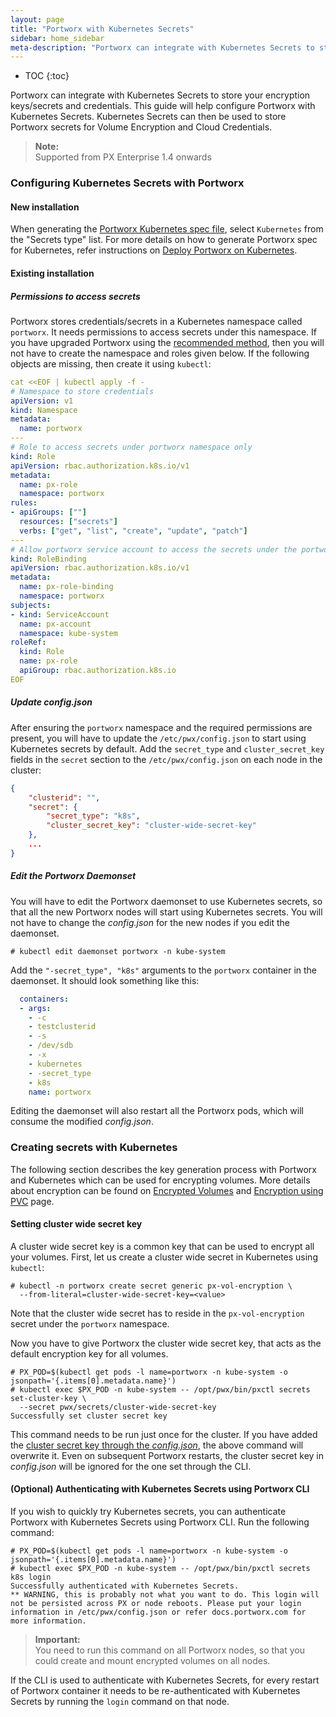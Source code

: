 ```yaml
---
layout: page
title: "Portworx with Kubernetes Secrets"
sidebar: home_sidebar
meta-description: "Portworx can integrate with Kubernetes Secrets to store your encryption keys/secrets. This guide will get a Portworx cluster connected to Kubernetes Secrets"
---
```


* TOC
{:toc}

Portworx can integrate with Kubernetes Secrets to store your encryption keys/secrets and credentials. This guide will help configure Portworx with Kubernetes Secrets. Kubernetes Secrets can then be used to store Portworx secrets for Volume Encryption and Cloud Credentials.
>**Note:**<br/>Supported from PX Enterprise 1.4 onwards

### Configuring Kubernetes Secrets with Portworx

#### New installation
When generating the [Portworx Kubernetes spec file](https://install.portworx.com/), select `Kubernetes` from the "Secrets type" list. For more details on how to generate Portworx spec for Kubernetes, refer instructions on [Deploy Portworx on Kubernetes](/scheduler/kubernetes).

#### Existing installation

##### Permissions to access secrets
Portworx stores credentials/secrets in a Kubernetes namespace called `portworx`. It needs permissions to access secrets under this namespace. If you have upgraded Portworx using the [recommended method](/scheduler/kubernetes/upgrade-1.3.html), then you will not have to create the namespace and roles given below. If the following objects are missing, then create it using `kubectl`:
```yaml
cat <<EOF | kubectl apply -f -
# Namespace to store credentials
apiVersion: v1
kind: Namespace
metadata:
  name: portworx
---
# Role to access secrets under portworx namespace only
kind: Role
apiVersion: rbac.authorization.k8s.io/v1
metadata:
  name: px-role
  namespace: portworx
rules:
- apiGroups: [""]
  resources: ["secrets"]
  verbs: ["get", "list", "create", "update", "patch"]
---
# Allow portworx service account to access the secrets under the portworx namespace
kind: RoleBinding
apiVersion: rbac.authorization.k8s.io/v1
metadata:
  name: px-role-binding
  namespace: portworx
subjects:
- kind: ServiceAccount
  name: px-account
  namespace: kube-system
roleRef:
  kind: Role
  name: px-role
  apiGroup: rbac.authorization.k8s.io
EOF
```

##### Update config.json
After ensuring the `portworx` namespace and the required permissions are present, you will have to update the `/etc/pwx/config.json` to start using Kubernetes secrets by default. Add the `secret_type` and `cluster_secret_key` fields in the `secret` section to the `/etc/pwx/config.json` on each node in the cluster:
```json
{
    "clusterid": "",
    "secret": {
        "secret_type": "k8s",
        "cluster_secret_key": "cluster-wide-secret-key"
    },
    ...
}
```

##### Edit the Portworx Daemonset
You will have to edit the Portworx daemonset to use Kubernetes secrets, so that all the new Portworx nodes will start using Kubernetes secrets. You will not have to change the *config.json* for the new nodes if you edit the daemonset.
```
# kubectl edit daemonset portworx -n kube-system
```
Add the `"-secret_type", "k8s"` arguments to the `portworx` container in the daemonset. It should look something like this:
```yaml
  containers:
  - args:
    - -c
    - testclusterid
    - -s
    - /dev/sdb
    - -x
    - kubernetes
    - -secret_type
    - k8s
    name: portworx
```
Editing the daemonset will also restart all the Portworx pods, which will consume the modified *config.json*.

### Creating secrets with Kubernetes

The following section describes the key generation process with Portworx and Kubernetes which can be used for encrypting volumes. More details about encryption can be found on [Encrypted Volumes](/manage/encrypted-volumes.html) and [Encryption using PVC](/scheduler/kubernetes/encrypted-volumes.html) page.

#### Setting cluster wide secret key

A cluster wide secret key is a common key that can be used to encrypt all your volumes. First, let us create a cluster wide secret in Kubernetes using `kubectl`:
```
# kubectl -n portworx create secret generic px-vol-encryption \
  --from-literal=cluster-wide-secret-key=<value>
```
Note that the cluster wide secret has to reside in the `px-vol-encryption` secret under the `portworx` namespace.

Now you have to give Portworx the cluster wide secret key, that acts as the default encryption key for all volumes.
```
# PX_POD=$(kubectl get pods -l name=portworx -n kube-system -o jsonpath='{.items[0].metadata.name}')
# kubectl exec $PX_POD -n kube-system -- /opt/pwx/bin/pxctl secrets set-cluster-key \
  --secret pwx/secrets/cluster-wide-secret-key
Successfully set cluster secret key
```
This command needs to be run just once for the cluster. If you have added the [cluster secret key through the *config.json*](#update-configjson), the above command will overwrite it. Even on subsequent Portworx restarts, the cluster secret key in *config.json* will be ignored for the one set through the CLI.

#### (Optional) Authenticating with Kubernetes Secrets using Portworx CLI

If you wish to quickly try Kubernetes secrets, you can authenticate Portworx with Kubernetes Secrets using Portworx CLI. Run the following command:
```
# PX_POD=$(kubectl get pods -l name=portworx -n kube-system -o jsonpath='{.items[0].metadata.name}')
# kubectl exec $PX_POD -n kube-system -- /opt/pwx/bin/pxctl secrets k8s login
Successfully authenticated with Kubernetes Secrets.
** WARNING, this is probably not what you want to do. This login will not be persisted across PX or node reboots. Please put your login information in /etc/pwx/config.json or refer docs.portworx.com for more information.
```

>**Important:**<br/> You need to run this command on all Portworx nodes, so that you could create and mount encrypted volumes on all nodes.

If the CLI is used to authenticate with Kubernetes Secrets, for every restart of Portworx container it needs to be re-authenticated with Kubernetes Secrets by running the `login` command on that node.
